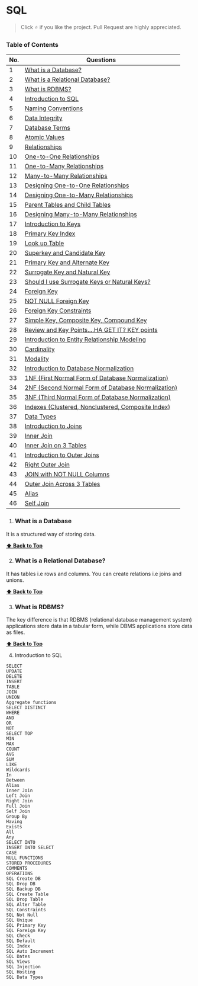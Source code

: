 # SQL

> Click :star: if you like the project. Pull Request are highly appreciated.

### Table of Contents

| No. | Questions |
| --- | --------- |
|1  | [What is a Database?](#why-laravel) |
|2  | [What is a Relational Database?](#php-inheritance) |
|3  | [What is RDBMS?](#what-is-dependency-manager) |
|4  | [Introduction to SQL](#what-is-api-php) |
|5  | [Naming Conventions](#what-is-channels-php) |
|6  | [Data Integrity](#what-is-console-php) |
|7  | [Database Terms](#what-is-controller) |
|8  | [Atomic Values](#what-are-views) |
|9  | [Relationships](#what-is-a-model) |
|10  | [One-to-One Relationships](#what-is-request-response) |
|11  | [One-to-Many Relationships](#what-are-migrations) |
|12  | [Many-to-Many Relationships](#what-are-seeders) |
|13  | [Designing One-to-One Relationships](#what-are-service-providers) |
|14  | [Designing One-to-Many Relationships](#what-is-middleware) |
|15 | [Parent Tables and Child Tables](#what-is-orm) |
|16 | [Designing Many-to-Many Relationships](#what-is-eloquent) |
|17 | [Introduction to Keys](#what-is-query-builder)
|18 | [Primary Key Index](#what-are-facades) |
|19 | [Look up Table](#what-is-repository-pattern) |
|20 | [Superkey and Candidate Key](#What-is-Authentication-using-Passport-CSRF-XSRF) |
|21 | [Primary Key and Alternate Key](#what-is-unit-testing) |
|22 | [Surrogate Key and Natural Key](#what-is-caching) |
|23 | [Should I use Surrogate Keys or Natural Keys?](#how-to-setup-emails) |
|24 | [Foreign Key](#what-are-queues) |
|25 | [NOT NULL Foreign Key](#what-are-jobs)
|26 | [Foreign Key Constraints](#what-are-advanced-eloquent-and-query-builder) |
|27 | [Simple Key, Composite Key, Compound Key](#which-is-error-management) |
|28 | [Review and Key Points....HA GET IT? KEY points](#how-to-create-an-api) |
|29 | [Introduction to Entity Relationship Modeling](#what-are-events) |
|30 | [Cardinality](#what-are-listeners) |
|31 | [Modality](#what-are-payments-and-cashier) |
|32 | [Introduction to Database Normalization](#what-is-test-driven-development) |
|33 | [1NF (First Normal Form of Database Normalization)](#what-is-package-development) |
|34 | [2NF (Second Normal Form of Database Normalization)](#what-are-laravel-scout-search-and-algolia) |
|35 | [3NF (Third Normal Form of Database Normalization)](#what-is-socialite-auth) |
|36 | [Indexes (Clustered, Nonclustered, Composite Index)](#what-is-vue-js) |
|37 | [Data Types](#How-to-connect-Laravel-with-other-SQL-databases) |
|38 | [Introduction to Joins](#How-to-connect-Laravel-with-non-SQL-databases) |
|39 | [Inner Join](#what-is-lumen) |
|40 | [Inner Join on 3 Tables](#what-is-redis) |
|41 | [Introduction to Outer Joins](#what-is-memcache) |
|42 | [Right Outer Join](#What-is-Horizontal-scaling) |
|43 | [JOIN with NOT NULL Columns](#What-is-Vertical-scaling) |
|44 | [Outer Join Across 3 Tables](#What--Single-Page-Application-in-Laravel) |
|45 | [Alias](#What-are-Microservices-in-Laravel) |
|46 | [ Self Join](#what-is-CSRF-and-JWT-token) |

1. ### What is a Database

It is a structured way of storing data.


 **[⬆ Back to Top](#table-of-contents)**
    
2. ### What is a Relational Database?

It has tables i.e rows and columns. You can create relations i.e joins and unions. 
 
  **[⬆ Back to Top](#table-of-contents)**
  
3. ### What is RDBMS?

The key difference is that RDBMS (relational database management system) applications store data in a tabular form, while DBMS applications store data as files.
 
  **[⬆ Back to Top](#table-of-contents)**
    
 4. Introduction to SQL
``` 
SELECT
UPDATE
DELETE
INSERT
TABLE
JOIN
UNION
Aggregate functions
SELECT DISTINCT
WHERE
AND
OR
NOT
SELECT TOP
MIN
MAX
COUNT
AVG
SUM
LIKE
Wildcards
In
Between
Alias
Inner Join
Left Join
Right Join
Full Join
Self Join
Group By
Having
Exists
All
Any
SELECT INTO
INSERT INTO SELECT
CASE
NULL FUNCTIONS
STORED PROCEDURES
COMMENTS
OPERATIONS
SQL Create DB
SQL Drop DB
SQL Backup DB
SQL Create Table
SQL Drop Table
SQL Alter Table
SQL Constraints
SQL Not Null
SQL Unique
SQL Primary Key
SQL Foreign Key
SQL Check
SQL Default
SQL Index
SQL Auto Increment
SQL Dates
SQL Views
SQL Injection
SQL Hosting
SQL Data Types
```

